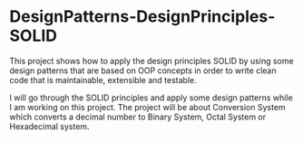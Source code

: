 # DesignPatterns-DesignPrinciples-SOLID
This project shows how to apply the design principles SOLID by using some design patterns that are based on OOP concepts in order to write clean code that is maintainable, extensible and testable.

I will go through the SOLID principles and apply some design patterns while I am working on this project. The project will be about Conversion System which converts a decimal number to Binary System, Octal System or Hexadecimal system.

